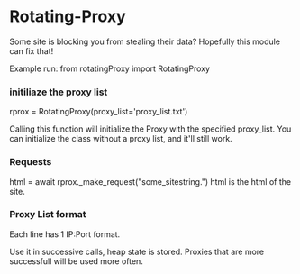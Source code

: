 # Rotating-Proxy
Some site is blocking you from stealing their data? Hopefully this module can fix that!

Example run:
from rotatingProxy import RotatingProxy

### initiliaze the proxy list
rprox = RotatingProxy(proxy_list='proxy_list.txt')

Calling this function will initialize the Proxy with the specified proxy_list.
You can initialize the class without a proxy list, and it'll still work.

### Requests
html = await rprox._make_request("some_sitestring.")
html is the html of the site.


### Proxy List format
Each line has 1 IP:Port format.

Use it in successive calls, heap state is stored. Proxies that are more successfull will be
used more often.